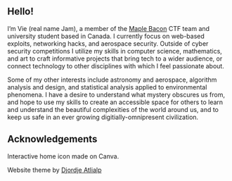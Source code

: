 ## Hello!

 I’m Vie (real name Jam), a member of the [Maple Bacon](https://ubcctf.github.io/) CTF team and university student based in Canada. I currently focus on web-based exploits, networking hacks, and aerospace security. Outside of cyber security competitions I utilize my skills in computer science, mathematics, and art to craft informative projects that bring tech to a wider audience, or connect technology to other disciplines with which I feel passionate about. 
 
 Some of my other interests include astronomy and aerospace, algorithm analysis and design, and statistical analysis applied to environmental phenomena. I have a desire to understand what mystery obscures us from, and hope to use my skills to create an accessible space for others to learn and understand the beautiful complexities of the world around us, and to keep us safe in an ever growing digitially-omnipresent civilization. 

## Acknowledgements

Interactive home icon made on Canva. 

Website theme by [Djordje Atlialp](https://github.com/rhazdon)